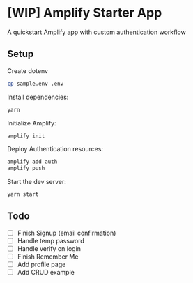 # [WIP] Amplify Starter App

A quickstart Amplify app with custom authentication workflow

## Setup

Create dotenv
```sh
cp sample.env .env
```

Install dependencies:
```sh
yarn
```

Initialize Amplify:
```sh
amplify init
```

Deploy Authentication resources:
```sh
amplify add auth
amplify push
```

Start the dev server:
```sh
yarn start
```

## Todo

- [ ] Finish Signup (email confirmation)
- [ ] Handle temp password
- [ ] Handle verify on login
- [ ] Finish Remember Me
- [ ] Add profile page
- [ ] Add CRUD example
